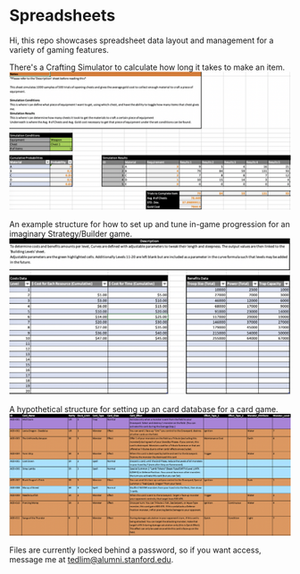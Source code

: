 # Spreadsheets
Hi, this repo showcases spreadsheet data layout and management for a variety of gaming features.


There's a Crafting Simulator to calculate how long it takes to make an item.
![Crafting](images/craft_sim.png)


An example structure for how to set up and tune in-game progression for an imaginary Strategy/Builder game.
![Progression](images/build_prog.png)


A hypothetical structure for setting up an card database for a card game.
![Inventory](images/card_inventory.png)

Files are currently locked behind a password, so if you want access, message me at tedlim@alumni.stanford.edu.
